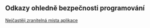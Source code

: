 ## Odkazy ohledně bezpečnosti programování

[ Nejčastěji zranitelná místa aplikace ](http://codingsec.net/2016/03/common-software-security-vulnerabilities-apps/)   